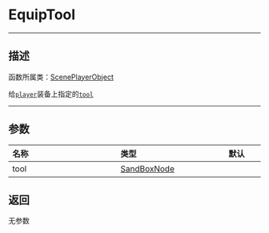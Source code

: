 

# EquipTool
-----------------------------------------------------------------------------------------
## 描述

函数所属类：[ScenePlayerObject](/Api/Class/GamePlay/ScenePlayerObject.md)

给[`player`](/Api/Class/GamePlay/ScenePlayerObject.md)装备上指定的[`tool`](/Api/Class/GamePlay/SandboxTool.md)

-----------------------------------------------------------------------------------------
## 参数

|<div style="width:200px">**名称**</div>|<div style="width:200px">**类型**</div>|<div style="width:200px">**默认**</div>|<div style="width:345px">**描述**</div>|
|:--------------------|:--------------------|:--------------------|:--------------------|
|tool|[SandBoxNode](/Api/Class/NoType/SandBoxNode.md)||即将装备的Tool|

## 返回

无参数